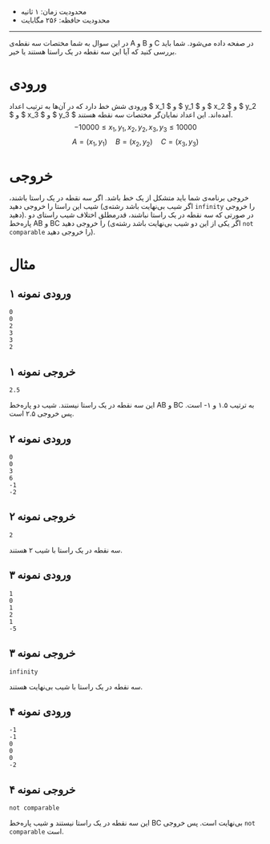 + محدودیت زمان: ۱ ثانیه
+ محدودیت حافظه: ۲۵۶ مگابایت

----------

در این سوال به شما مختصات سه نقطه‌ی A و B و C در صفحه داده می‌شود. شما باید بررسی کنید که آیا این سه نقطه در یک راستا هستند یا خیر.

# ورودی
ورودی شش خط دارد که در آن‌ها به ترتیب اعداد $ x_1 $ و $ y_1 $ و $ x_2 $ و $ y_2 $ و $ x_3 $ و $ y_3 $ آمده‌اند. این اعداد نمایان‌گر مختصات سه نقطه هستند.
$$ -10000\leq x_1,y_1,x_2,y_2,x_3,y_3\leq10000 $$
$$ A=(x_1,y_1)\quad B=(x_2,y_2)\quad C=(x_3,y_3) $$

# خروجی
خروجی برنامه‌ی شما باید متشکل از یک خط باشد. اگر سه نقطه در یک راستا باشند، شیب این راستا را خروجی دهید (اگر شیب بی‌نهایت باشد رشته‌ی `infinity` را خروجی دهید). در صورتی که سه نقطه در یک راستا نباشند، قدرمطلق اختلاف شیب راستای دو پاره‌خط AB و BC را خروجی دهید (اگر یکی از این دو شیب بی‌نهایت باشد رشته‌ی `not comparable` را خروجی دهید).

# مثال
## ورودی نمونه ۱
```
0
0
2
3
3
2
```

## خروجی نمونه ۱
```
2.5
```

این سه نقطه در یک راستا نیستند. شیب دو پاره‌خط AB و BC به ترتیب ۱.۵ و ۱- است. پس خروجی ۲.۵ است.

## ورودی نمونه ۲
```
0
0
3
6
-1
-2
```

## خروجی نمونه ۲
```
2
```

سه نقطه در یک راستا با شیب ۲ هستند.

## ورودی نمونه ۳
```
1
0
1
2
1
-5
```

## خروجی نمونه ۳
```
infinity
```

سه نقطه در یک راستا با شیب بی‌نهایت هستند.

## ورودی نمونه ۴
```
-1
-1
0
0
0
-2
```

## خروجی نمونه ۴
```
not comparable
```

این سه نقطه در یک راستا نیستند و شیب پاره‌خط BC بی‌نهایت است. پس خروجی `not comparable` است.
